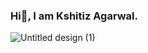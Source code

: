 ### Hi👋, I am Kshitiz Agarwal.

![Untitled design (1)](https://github.com/kshitiz3133/kshitiz3133/assets/126540363/a8f8cf8c-0ed3-472c-ae8b-06f29569ad71)



<!--
**kshitiz3133/kshitiz3133** is a ✨ _special_ ✨ repository because its `README.md` (this file) appears on your GitHub profile.

Here are some ideas to get you started:

- 🔭 I’m currently working on ...
- 🌱 I’m currently learning ...
- 👯 I’m looking to collaborate on ...
- 🤔 I’m looking for help with ...
- 💬 Ask me about ...
- 📫 How to reach me: ...
- 😄 Pronouns: ...
- ⚡ Fun fact: ...
-->

